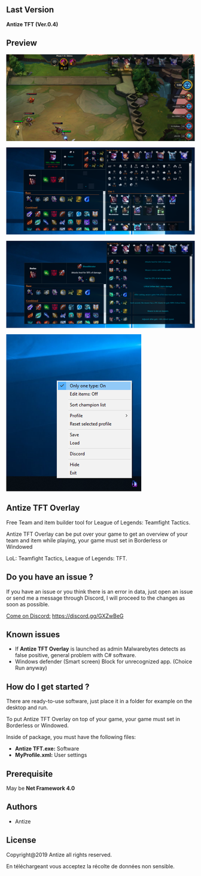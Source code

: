 
## Last Version
**Antize TFT (Ver.0.4)**

## Preview
![Preview](Images/Exemple1.png)

![Preview](Images/Exemple2.png)

![Preview](Images/Exemple3.png)

![Preview](Images/Exemple.png)

## Antize TFT Overlay
Free Team and item builder tool for League of Legends: Teamfight Tactics.

Antize TFT Overlay can be put over your game to get an overview of your team and item while playing, your game must set in Borderless or Windowed

LoL: Teamfight Tactics, League of Legends: TFT.

## Do you have an issue ?
If you have an issue or you think there is an error in data, just open an issue or send me a message through Discord, I will proceed to the changes as soon as possible.

[Come on Discord:](https://discord.gg/GXZwBeG) https://discord.gg/GXZwBeG

## Known issues
- If **Antize TFT Overlay** is launched as admin Malwarebytes detects as false positive, general problem with C# software.
- Windows defender (Smart screen) Block for unrecognized app. (Choice Run anyway)

## How do I get started ?
There are ready-to-use software, just place it in a folder for example on the desktop and run.

To put Antize TFT Overlay on top of your game, your game must set in Borderless or Windowed.

Inside of package, you must have the following files:
- **Antize TFT.exe:** Software
- **MyProfile.xml:** User settings

## Prerequisite
May be **Net Framework 4.0**

## Authors
- Antize

## License
Copyright@2019 Antize all rights reserved.

En téléchargeant vous acceptez la récolte de données non sensible.
